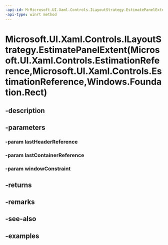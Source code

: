 ```yaml
---
-api-id: M:Microsoft.UI.Xaml.Controls.ILayoutStrategy.EstimatePanelExtent(Microsoft.UI.Xaml.Controls.EstimationReference,Microsoft.UI.Xaml.Controls.EstimationReference,Windows.Foundation.Rect)
-api-type: winrt method
---
```


# Microsoft.UI.Xaml.Controls.ILayoutStrategy.EstimatePanelExtent(Microsoft.UI.Xaml.Controls.EstimationReference,Microsoft.UI.Xaml.Controls.EstimationReference,Windows.Foundation.Rect)

<!--
public Windows.Foundation.Size EstimatePanelExtent (Microsoft.UI.Xaml.Controls.EstimationReference lastHeaderReference, Microsoft.UI.Xaml.Controls.EstimationReference lastContainerReference, Windows.Foundation.Rect windowConstraint);
-->


## -description

## -parameters

### -param lastHeaderReference

### -param lastContainerReference

### -param windowConstraint

## -returns

## -remarks

## -see-also

## -examples


